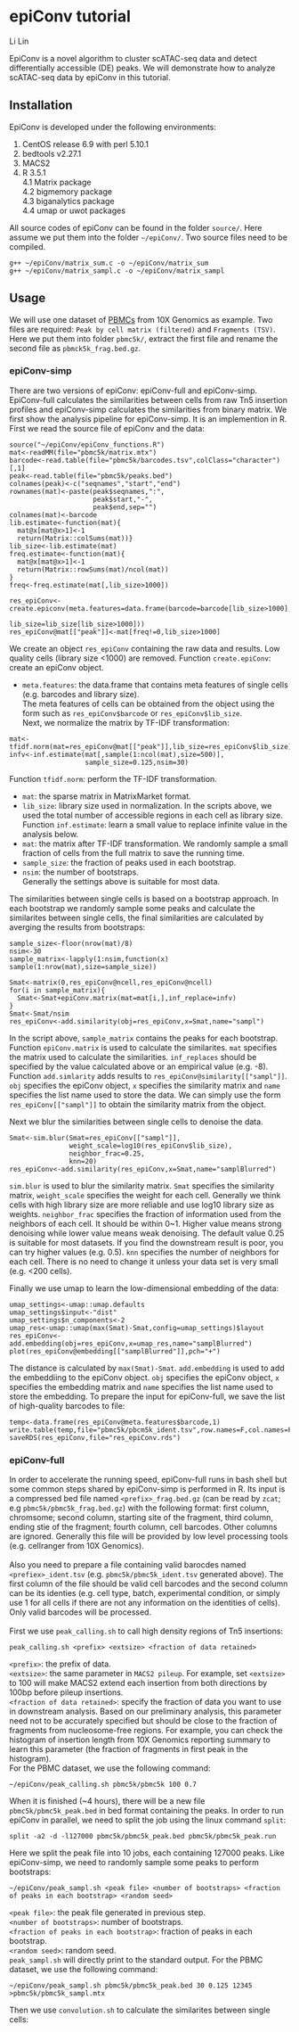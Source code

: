 # epiConv tutorial
Li Lin<br>

EpiConv is a novel algorithm to cluster scATAC-seq data and detect differentially accessible (DE) peaks. We will demonstrate how to analyze scATAC-seq data by epiConv in this tutorial.

## Installation
EpiConv is developed under the following environments:
1. CentOS release 6.9 with perl 5.10.1
2. bedtools v2.27.1
3. MACS2
4. R 3.5.1<br>
  4.1 Matrix package<br>
  4.2 bigmemory package<br>
  4.3 biganalytics package<br>
  4.4 umap or uwot packages<br>

All source codes of epiConv can be found in the folder `source/`. Here assume we put them into the folder `~/epiConv/`. Two source files need to be compiled.<br>
```
g++ ~/epiConv/matrix_sum.c -o ~/epiConv/matrix_sum
g++ ~/epiConv/matrix_sampl.c -o ~/epiConv/matrix_sampl
```
## Usage
We will use one dataset of [PBMCs](https://support.10xgenomics.com/single-cell-atac/datasets/1.2.0/atac_pbmc_5k_v1) from 10X Genomics as example. Two files are required: `Peak by cell matrix (filtered)` and `Fragments (TSV)`. Here we put them into folder `pbmc5k/`, extract the first file and rename the second file as `pbmck5k_frag.bed.gz`.

### epiConv-simp
There are two versions of epiConv: epiConv-full and epiConv-simp. EpiConv-full calculates the similarities between cells from raw Tn5 insertion profiles and epiConv-simp calculates the similarities from binary matrix. We first show the analysis pipeline for epiConv-simp. It is an implemention in R. First we read the source file of epiConv and the data:
```
source("~/epiConv/epiConv_functions.R")
mat<-readMM(file="pbmc5k/matrix.mtx")
barcode<-read.table(file="pbmc5k/barcodes.tsv",colClass="character")[,1]
peak<-read.table(file="pbmc5k/peaks.bed")
colnames(peak)<-c("seqnames","start","end")
rownames(mat)<-paste(peak$seqnames,":",
                     peak$start,"-",
                     peak$end,sep="")
colnames(mat)<-barcode
lib.estimate<-function(mat){
  mat@x[mat@x>1]<-1
  return(Matrix::colSums(mat))}
lib_size<-lib.estimate(mat)
freq.estimate<-function(mat){
  mat@x[mat@x>1]<-1
  return(Matrix::rowSums(mat)/ncol(mat))
}
freq<-freq.estimate(mat[,lib_size>1000])

res_epiConv<-create.epiconv(meta.features=data.frame(barcode=barcode[lib_size>1000],
                                                     lib_size=lib_size[lib_size>1000]))
res_epiConv@mat[["peak"]]<-mat[freq!=0,lib_size>1000]
```
We create an object `res_epiConv` containing the raw data and results. Low quality cells (library size <1000) are removed. 
Function `create.epiConv`: create an epiConv object.<br>
+ `meta.features`: the data.frame that contains meta features of single cells (e.g. barcodes and library size).<br>
The meta features of cells can be obtained from the object using the form such as `res_epiConv$barcode` or `res_epiConv$lib_size`.<br>
Next, we normalize the matrix by TF-IDF transformation:
```
mat<-tfidf.norm(mat=res_epiConv@mat[["peak"]],lib_size=res_epiConv$lib_size)
infv<-inf.estimate(mat[,sample(1:ncol(mat),size=500)],
                   sample_size=0.125,nsim=30)
```
Function `tfidf.norm`: perform the TF-IDF transformation.<br>
+ `mat`: the sparse matrix in MatrixMarket format.
+ `lib_size`: library size used in normalization. In the scripts above, we used the total number of accessible regions in each cell as library size.<br>
Function `inf.estimate`: learn a small value to replace infinite value in the analysis below.<br>
+ `mat`: the matrix after TF-IDF transformation. We randomly sample a small fraction of cells from the full matrix to save the running time.
+ `sample_size`: the fraction of peaks used in each bootstrap.<br>
+ `nsim`: the number of bootstraps.<br>
Generally the settings above is suitable for most data.

The similarities between single cells is based on a bootstrap approach. In each bootstrap we randomly sample some peaks and calculate the similarites between single cells, the final similarities are calculated by averging the results from bootstraps:
```
sample_size<-floor(nrow(mat)/8)
nsim<-30
sample_matrix<-lapply(1:nsim,function(x) sample(1:nrow(mat),size=sample_size))

Smat<-matrix(0,res_epiConv@ncell,res_epiConv@ncell)
for(i in sample_matrix){
  Smat<-Smat+epiConv.matrix(mat=mat[i,],inf_replace=infv)
}
Smat<-Smat/nsim
res_epiConv<-add.similarity(obj=res_epiConv,x=Smat,name="sampl")
```
In the script above, `sample_matrix` contains the peaks for each bootstrap. Function `epiConv.matrix` is used to calculate the similarites. `mat` specifies the matrix used to calculate the similarities. `inf_replaces` should be specified by the value calculated above or an empirical value (e.g. -8). Function `add.simlarity` adds results to `res_epiConv@similarity[["sampl"]]`. `obj` specifies the epiConv object, `x` specifies the similarity matrix and `name` specifies the list name used to store the data. We can simply use the form `res_epiConv[["sampl"]]` to obtain the similarity matrix from the object.

Next we blur the similarities between single cells to denoise the data.
```
Smat<-sim.blur(Smat=res_epiConv[["sampl"]],
               weight_scale=log10(res_epiConv$lib_size),
               neighbor_frac=0.25,
               knn=20)
res_epiConv<-add.similarity(res_epiConv,x=Smat,name="samplBlurred")
```
`sim.blur` is used to blur the similarity matrix. `Smat` specifies the similarity matrix, `weight_scale` specifies the weight for each cell. Generally we think cells with high library size are more reliable and use log10 library size as weights. `neighbor_frac` specifies the fraction of information used from the neighbors of each cell. It should be within 0~1. Higher value means strong denoising while lower value means weak denoising. The default value 0.25 is suitable for most datasets. If you find the downstream result is poor, you can try higher values (e.g. 0.5). `knn` specifies the number of neighbors for each cell. There is no need to change it unless your data set is very small (e.g. <200 cells).

Finally we use umap to learn the low-dimensional embedding of the data:
```
umap_settings<-umap::umap.defaults
umap_settings$input<-"dist"
umap_settings$n_components<-2
umap_res<-umap::umap(max(Smat)-Smat,config=umap_settings)$layout
res_epiConv<-add.embedding(obj=res_epiConv,x=umap_res,name="samplBlurred")
plot(res_epiConv@embedding[["samplBlurred"]],pch="+")
```
The distance is calculated by `max(Smat)-Smat`. `add.embedding` is used to add the embeddiing to the epiConv object. `obj` specifies the epiConv object, `x` specifies the embedding matrix and `name` specifies the list name used to store the embedding.
To prepare the input for epiConv-full, we save the list of high-quality barcodes to file:
```
temp<-data.frame(res_epiConv@meta.features$barcode,1)
write.table(temp,file="pbmc5k/pbcm5k_ident.tsv",row.names=F,col.names=F,quote=F,sep="\t")
saveRDS(res_epiConv,file="res_epiConv.rds")
```

### epiConv-full
In order to accelerate the running speed, epiConv-full runs in bash shell but some common steps shared by epiConv-simp is performed in R. Its input is a compressed bed file named `<prefix>_frag.bed.gz` (can be read by `zcat`; e.g `pbmc5k/pbmc5k_frag.bed.gz`) with the following format: first column, chromsome; second column, starting site of the fragment, third column, ending stie of the fragment; fourth column, cell barcodes. Other columns are ignored. Generally this file will be provided by low level processing tools (e.g. cellranger from 10X Genomics). <br><br>
  Also you need to prepare a file containing valid barocdes named `<prefiex>_ident.tsv` (e.g. `pbmc5k/pbmc5k_ident.tsv` generated above). The first column of the file should be valid cell barcodes and the second column can be its identies (e.g. cell type, batch, experimental condition, or simply use 1 for all cells if there are not any information on the identities of cells). Only valid barcodes will be processed.<br><br>
  First we use `peak_calling.sh` to call high density regions of Tn5 insertions:
```
peak_calling.sh <prefix> <extsize> <fraction of data retained>
```
`<prefix>`: the prefix of data.<br>
`<extsize>`: the same parameter in `MACS2 pileup`. For example, set `<extsize>` to 100 will make MACS2 extend each insertion from both directions by 100bp before pileup insertions.<br>
`<fraction of data retained>`: specify the fraction of data you want to use in downstream analysis. Based on our preliminary analysis, this parameter need not to be accurately specified but should be close to the fraction of fragments from nucleosome-free regions. For example, you can check the histogram of insertion length from 10X Genomics reporting summary to learn this parameter (the fraction of fragments in first peak in the histogram).<br>
For the PBMC dataset, we use the following command:
```
~/epiConv/peak_calling.sh pbmc5k/pbmc5k 100 0.7
```
When it is finished (~4 hours), there will be a new file `pbmc5k/pbmc5k_peak.bed` in bed format containing the peaks. In order to run epiConv in parallel, we need to split the job using the linux command `split`:
```
split -a2 -d -l127000 pbmc5k/pbmc5k_peak.bed pbmc5k/pbmc5k_peak.run
```
Here we split the peak file into 10 jobs, each containing 127000 peaks. Like epiConv-simp, we need to randomly sample some peaks to perform bootstraps:
```
~/epiConv/peak_sampl.sh <peak file> <number of bootstraps> <fraction of peaks in each bootstrap> <random seed>
```
`<peak file>`: the peak file generated in previous step.<br>
`<number of bootstraps>`: number of bootstraps.<br>
`<fraction of peaks in each bootstrap>`: fraction of peaks in each bootstrap.<br>
`<random seed>`: random seed.<br>
`peak_sampl.sh` will directly print to the standard output. For the PBMC dataset, we use the following command:
```
~/epiConv/peak_sampl.sh pbmc5k/pbmc5k_peak.bed 30 0.125 12345 >pbmc5k/pbmc5k_sampl.mtx
```


Then we use `convolution.sh` to calculate the similarites between single cells:
```

```
